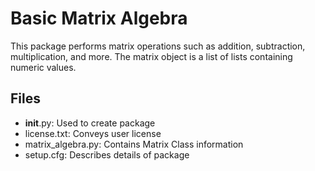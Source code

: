 # Basic Matrix Algebra

This package performs matrix operations such as addition, subtraction, multiplication, and more. The matrix object is a list of lists containing numeric values.

## Files
- __init__.py: Used to create package
- license.txt: Conveys user license
- matrix_algebra.py: Contains Matrix Class information
- setup.cfg: Describes details of package